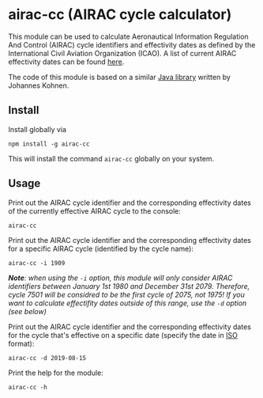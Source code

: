 # airac-cc (AIRAC cycle calculator)

This module can be used to calculate Aeronautical Information Regulation And Control (AIRAC) cycle identifiers and effectivity dates as defined by the International Civil Aviation Organization (ICAO). A list of current AIRAC effectivity dates can be found [here](https://www.nm.eurocontrol.int/RAD/common/airac_dates.html).

The code of this module is based on a similar [Java library](https://github.com/jwkohnen/airac-java/) written by Johannes Kohnen.

## Install

Install globally via

    npm install -g airac-cc

This will install the command `airac-cc` globally on your system.

## Usage

Print out the AIRAC cycle identifier and the corresponding effectivity dates of the currently effective AIRAC cycle to the console:

    airac-cc

Print out the AIRAC cycle identifier and the corresponding effectivity dates for a specific AIRAC cycle (identified by the cycle name):

    airac-cc -i 1909

*__Note__: when using the `-i` option, this module will only consider AIRAC identifiers between January 1st 1980 and December 31st 2079. Therefore, cycle 7501 will be considred to be the first cycle of 2075, not 1975! If you want to calculate effectifity dates outside of this range, use the `-d` option (see below)* 

Print out the AIRAC cycle identifier and the corresponding effectivity dates for the cycle that's effective on a specific date (specify the date in [ISO](https://www.iso.org/iso-8601-date-and-time-format.html) format):

    airac-cc -d 2019-08-15

Print the help for the module:

    airac-cc -h
